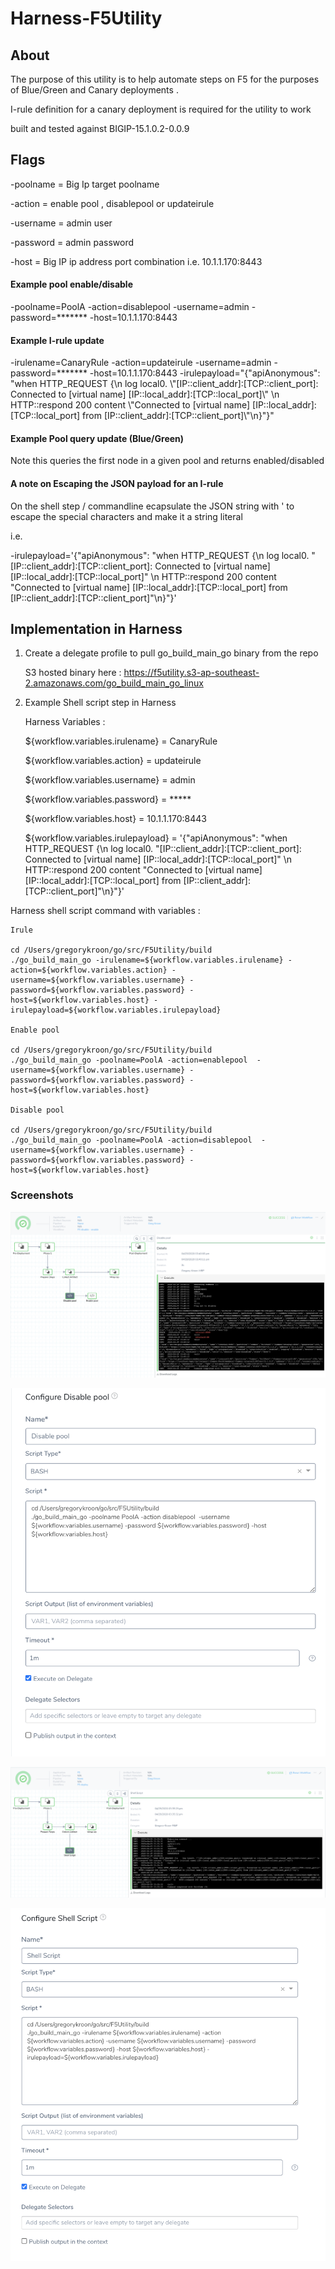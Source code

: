 # Harness-F5Utility


## About

The purpose of this utility is to help automate steps on F5 for the purposes
of Blue/Green and Canary deployments .

I-rule definition for a canary deployment is required for the utility to work 

built and tested against BIGIP-15.1.0.2-0.0.9

## Flags

-poolname = Big Ip target poolname

-action = enable pool , disablepool or updateirule

-username = admin user

-password = admin password

-host = Big IP ip address port combination i.e. 10.1.1.170:8443

#### Example pool enable/disable 

-poolname=PoolA -action=disablepool -username=admin -password=******* -host=10.1.1.170:8443

#### Example I-rule update 

-irulename=CanaryRule -action=updateirule -username=admin -password=******* -host=10.1.1.170:8443 -irulepayload="{\"apiAnonymous\": \"when HTTP_REQUEST {\n    log local0. \\"[IP::client_addr]:[TCP::client_port]: Connected to [virtual name] [IP::local_addr]:[TCP::local_port]\\" \n   HTTP::respond 200 content \\"Connected to [virtual name] [IP::local_addr]:[TCP::local_port] from [IP::client_addr]:[TCP::client_port]\\"\n}\"}"

#### Example Pool query update (Blue/Green)

Note this queries the first node in a given pool and returns enabled/disabled 



#### A note on Escaping the JSON payload for an I-rule

On the shell step / commandline ecapsulate the JSON string with ' to escape the special characters and make it a string literal

i.e.

-irulepayload='{"apiAnonymous": "when HTTP_REQUEST {\n    log local0. \"[IP::client_addr]:[TCP::client_port]: Connected to [virtual name] [IP::local_addr]:[TCP::local_port]\" \n   HTTP::respond 200 content \"Connected to [virtual name] [IP::local_addr]:[TCP::local_port] from [IP::client_addr]:[TCP::client_port]\"\n}"}'


## Implementation in Harness

1. Create a delegate profile to pull go_build_main_go binary from the repo

   S3 hosted binary here : https://f5utility.s3-ap-southeast-2.amazonaws.com/go_build_main_go_linux


2. Example Shell script step in Harness

    Harness Variables :

    ${workflow.variables.irulename} = CanaryRule

    ${workflow.variables.action} = updateirule

    ${workflow.variables.username} = admin

    ${workflow.variables.password} = *****

    ${workflow.variables.host} = 10.1.1.170:8443

    ${workflow.variables.irulepayload} = '{"apiAnonymous": "when HTTP_REQUEST {\n    log local0. \"[IP::client_addr]:[TCP::client_port]: Connected to [virtual name] [IP::local_addr]:[TCP::local_port]\" \n   HTTP::respond 200 content \"Connected to [virtual name] [IP::local_addr]:[TCP::local_port] from [IP::client_addr]:[TCP::client_port]\"\n}"}'

Harness shell script command with variables :

    Irule 

    cd /Users/gregorykroon/go/src/F5Utility/build
    ./go_build_main_go -irulename=${workflow.variables.irulename} -action=${workflow.variables.action} -username=${workflow.variables.username} -password=${workflow.variables.password} -host=${workflow.variables.host} -irulepayload=${workflow.variables.irulepayload}

    Enable pool

    cd /Users/gregorykroon/go/src/F5Utility/build
    ./go_build_main_go -poolname=PoolA -action=enablepool  -username=${workflow.variables.username} -password=${workflow.variables.password} -host=${workflow.variables.host}

    Disable pool

    cd /Users/gregorykroon/go/src/F5Utility/build
    ./go_build_main_go -poolname=PoolA -action=disablepool  -username=${workflow.variables.username} -password=${workflow.variables.password} -host=${workflow.variables.host}

### Screenshots



![Enable Disable workflow](https://github.com/gregkroon/F5Utility/blob/master/F5%20Enable%20Disable.png)


![Enable Disable script](https://github.com/gregkroon/F5Utility/blob/master/F5%20Enable%20Disable%20script.png)


![Deploy Irule](https://github.com/gregkroon/F5Utility/blob/master/F5%20deploy%20Irule.png)


![Deploy Irule script](https://github.com/gregkroon/F5Utility/blob/master/F5%20deploy%20irule%20script.png)
